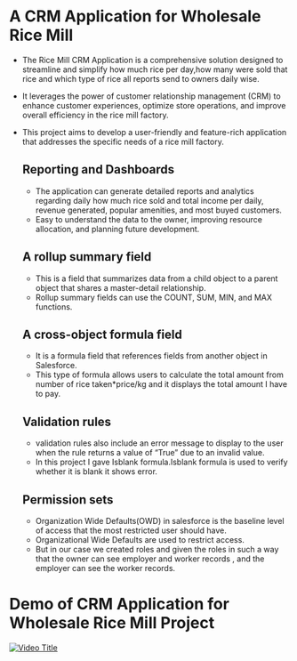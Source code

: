 # A CRM Application for Wholesale Rice Mill
- The Rice Mill  CRM Application is a comprehensive solution designed to streamline and simplify  how much rice per day,how many were sold that rice and which type of rice all reports send to  owners daily wise.
- It leverages the power of customer  relationship management (CRM) to enhance customer experiences, optimize store operations, and improve overall efficiency in the rice mill factory.
- This project aims to develop a user-friendly and feature-rich application that addresses the specific needs of a rice mill factory.

  ## Reporting and Dashboards
  - The application can generate detailed reports and analytics regarding daily how much rice sold and total income per daily, revenue generated, popular amenities, and most buyed customers.
  - Easy to understand the data to the owner, improving resource allocation, and planning future development.

  ## A rollup summary field
  - This is a field that summarizes data from a child object to a parent object that shares a master-detail relationship.
  - Rollup summary fields can use the COUNT, SUM, MIN, and MAX functions.

  ## A cross-object formula field
  - It  is a formula field that references fields from another object in Salesforce.
  - This type of formula allows users to calculate the total amount from number of rice taken*price/kg  and it displays the total amount I have to pay.

  ## Validation rules
  - validation rules  also include an error message to display to the user when the rule returns a value of “True” due to an invalid value.
  - In this project I gave Isblank formula.Isblank formula is used to verify whether it is blank it shows error.
 
  ## Permission sets
  - Organization Wide Defaults(OWD) in salesforce is the baseline level of access that the most restricted user should have.
  - Organizational Wide Defaults are used to restrict access.
  - But in our case we created roles and given the roles in such a way that the owner  can see   employer  and worker  records , and the employer can see the worker  records.

# Demo of CRM Application for Wholesale Rice Mill Project
[![Video Title](https://img.youtube.com/vi/rW1KipeaOLw/0.jpg)](https://www.youtube.com/watch?v=rW1KipeaOLw)


